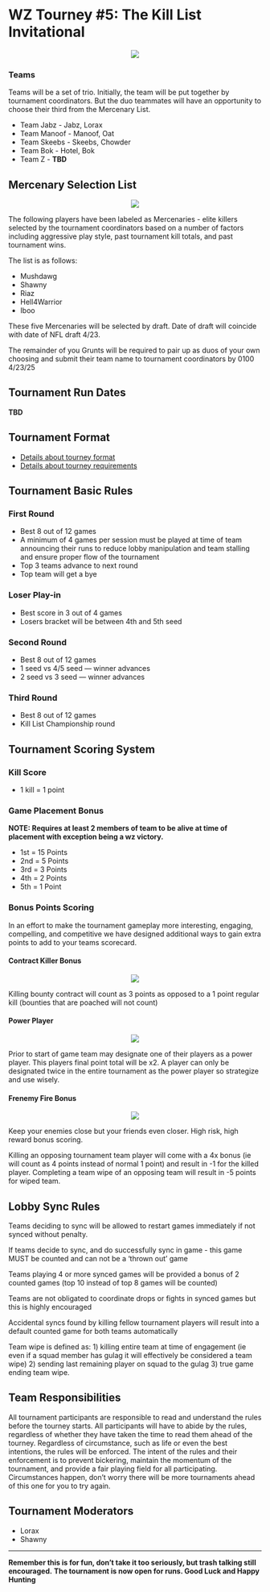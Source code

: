 # WZ Tourney #5: The Kill List Invitational

<div align="center">
  <img src="../assets/banner.jpeg">
</div>

<!--
## Submit Your Score
[Submit Tourney Scores](https://bit.ly/wztourney)

## Tournament Individual Stats
[WZ Tourney Stats](https://bit.ly/wztourneystats)

## Tournament Results
<iframe src="https://brackethq.com/b/2ywub/embed/" width="100%" height="550" frameborder="0"></iframe>
-->

### Teams

Teams will be a set of trio. Initially, the team will be put together by tournament coordinators. But the duo teammates will have an opportunity to choose their third from the Mercenary List.

- Team Jabz - Jabz, Lorax
- Team Manoof - Manoof, Oat
- Team Skeebs - Skeebs, Chowder
- Team Bok - Hotel, Bok
- Team Z - **TBD**

## Mercenary Selection List

<div align="center">
  <img src="../assets/mercenary.jpeg">
</div>

The following players have been labeled as Mercenaries - elite killers selected by the tournament coordinators based on a number of factors including aggressive play style, past tournament kill totals, and past tournament wins.

The list is as follows:

- Mushdawg
- Shawny
- Riaz 
- Hell4Warrior
- Iboo

These five Mercenaries will be selected by draft. Date of draft will coincide with date of NFL draft 4/23. 

The remainder of you Grunts will be required to pair up as duos of your own choosing and submit their team name to tournament coordinators by 0100 4/23/25

## Tournament Run Dates

**TBD**
<!-- 01/10 - 01/31

- **COMPLETED** First Round: Wednesday, Jan 10th - ~~Wednesday, Jan 17th~~ Sunday, Jan 14th
- **Second Round:** Wednesday, Jan 17th - Wednesday, Jan 24th
-->

## Tournament Format

- [Details about tourney format](./Tourney%20Details/format.md)
- [Details about tourney requirements](./Tourney%20Details/requirements.md)

## Tournament Basic Rules

### First Round

- Best 8 out of 12 games
- A minimum of 4 games per session must be played at time of team announcing their runs to reduce lobby manipulation and team stalling and ensure proper flow of the tournament
- Top 3 teams advance to next round
- Top team will get a bye

### Loser Play-in

- Best score in 3 out of 4 games
- Losers bracket will be between 4th and 5th seed

### Second Round

- Best 8 out of 12 games
- 1 seed vs 4/5 seed — winner advances 
- 2 seed vs 3 seed — winner advances 

### Third Round

- Best 8 out of 12 games
- Kill List Championship round 


## Tournament Scoring System

### Kill Score

- 1 kill = 1 point

### Game Placement Bonus

**NOTE: Requires at least 2 members of team to be alive at time of placement with exception being a wz victory.**

- 1st = 15 Points
- 2nd = 5 Points
- 3rd = 3 Points
- 4th = 2 Points
- 5th = 1 Point

### Bonus Points Scoring

In an effort to make the tournament gameplay more interesting, engaging, compelling, and competitive we have designed additional ways to gain extra points to add to your teams scorecard.

#### Contract Killer Bonus

<div align="center">
  <img src="../assets/contract-killer.jpeg">
</div>

Killing bounty contract will count as 3 points as opposed to a 1 point regular kill (bounties that are poached will not count)

#### Power Player

<div align="center">
  <img src="../assets/power-player.jpeg">
</div>

Prior to start of game team may designate one of their players as a power player. This players final point total will be x2. A player can only be designated twice in the entire tournament as the power player so strategize and use wisely.

#### Frenemy Fire Bonus

<div align="center">
  <img src="../assets/elite.jpeg">
</div>

Keep your enemies close but your friends even closer. High risk, high reward bonus scoring.

Killing an opposing tournament team player will come with a 4x bonus (ie will count as 4 points instead of normal 1 point) and result in -1 for the killed player. Completing a team wipe of an opposing team will result in -5 points for wiped team.

## Lobby Sync Rules

Teams deciding to sync will be allowed to restart games immediately if not synced without penalty. 

If teams decide to sync, and do successfully sync in game - this game MUST be counted and can not be a ‘thrown out’ game 

Teams playing 4 or more synced games will be provided a bonus of 2 counted games (top 10 instead of top 8 games will be counted)

Teams are not obligated to coordinate drops or fights in synced games but this is highly encouraged 

Accidental syncs found by killing fellow tournament players will result into a default counted game for both teams automatically 

Team wipe is defined as: 1) killing entire team at time of engagement (ie even if a squad member has gulag it will effectively be considered a team wipe) 2) sending last remaining player on squad to the gulag 3) true game ending team wipe.

## Team Responsibilities

All tournament participants are responsible to read and understand the rules before the tourney starts. All participants will have to abide by the rules, regardless of whether they have taken the time to read them ahead of the tourney. Regardless of circumstance, such as life or even the best intentions, the rules will be enforced. The intent of the rules and their enforcement is to prevent bickering, maintain the momentum of the tournament, and provide a fair playing field for all participating. Circumstances happen, don’t worry there will be more tournaments ahead of this one for you to try again.

## Tournament Moderators

- Lorax
- Shawny

---

**Remember this is for fun, don’t take it too seriously, but trash talking still encouraged.**
**The tournament is now open for runs. Good Luck and Happy Hunting**
